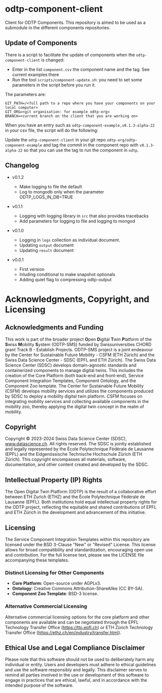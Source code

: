 # odtp-component-client

Client for ODTP Components. This repository is aimed to be used as a submodule in the different components repositories. 

## Update of Components

There is a script to facilitate the update of components when the `odtp-component-client` is changed: 

- Enter in the list `component.csv` the component name and the tag. See current examples there
- Run the tool `scripts/component-update.sh`: you need to set some parameters in the script before you run it.

The parameters are: 

```
GIT_PATH=/<full path to a repo where you have your components on your local computer>
GIT_ORG=<git organisation: for example odtp-org>
BRANCH=<current branch on the client that you are working on>
```

When you have an entry such as `odtp-component-example,v0.1.3-alpha-22` in your csv file, the script 
will do the following:

Update the `odtp-component-client` in your git repo `odtp-org/odtp-component-example` and tag the commit 
in the component repo with `v0.1.3-alpha-22` so that you can use the tag to run the component in `odtp`.

## Changelog

- v0.1.2
    - Make logging to file the default
    - Log to mongodb only when the parameter ODTP_LOGS_IN_DB=TRUE

- v0.1.1
    - Logging with logging library in `src` that also provides tracebacks
    - Add parameters for logging to file and logging to mongod

- v0.1.0
    - Logging in `logs` collection as individual document. 
    - Updating `output` document
    - Updating `result` document

- v0.0.1
    - First version
    - Inluding conditional to make snapshot optionals
    - Adding quiet flag to compressing odtp-output

# Acknowledgments, Copyright, and Licensing
## Acknowledgments and Funding
This work is part of the broader project **O**pen **D**igital **T**win **P**latform of the **S**wiss **M**obility **S**ystem (ODTP-SMS) funded by Swissuniversities CHORD grant Track B - Establish Projects. ODTP-SMS project is a joint endeavour by the Center for Sustainable Future Mobility - CSFM (ETH Zürich) and the Swiss Data Science Center - SDSC (EPFL and ETH Zürich). 
The Swiss Data Science Center (SDSC) develops domain-agnostic standards and containerized components to manage digital twins. This includes the creation of the Core Platform (both back-end and front-end), Service Component Integration Templates, Component Ontology, and the Component Zoo template. 
The Center for Sustainable Future Mobility (CSFM) develops mobility services and utilizes the components produced by SDSC to deploy a mobility digital twin platform. CSFM focuses on integrating mobility services and collecting available components in the mobility zoo, thereby applying the digital twin concept in the realm of mobility.
 
## Copyright
Copyright © 2023-2024 Swiss Data Science Center (SDSC), www.datascience.ch. All rights reserved.
The SDSC is jointly established and legally represented by the École Polytechnique Fédérale de Lausanne (EPFL) and the Eidgenössische Technische Hochschule Zürich (ETH Zürich). This copyright encompasses all materials, software, documentation, and other content created and developed by the SDSC.

## Intellectual Property (IP) Rights
The Open Digital Twin Platform (ODTP) is the result of a collaborative effort between ETH Zurich (ETHZ) and the École Polytechnique Fédérale de Lausanne (EPFL). Both institutions hold equal intellectual property rights for the ODTP project, reflecting the equitable and shared contributions of EPFL and ETH Zürich in the development and advancement of this initiative.  
 
## Licensing
The Service Component Integration Templates within this repository are licensed under the BSD 3-Clause "New" or "Revised" License. This license allows for broad compatibility and standardization, encouraging open use and contribution. For the full license text, please see the LICENSE file accompanying these templates.

### Distinct Licensing for Other Components
- **Core Platform**: Open-source under AGPLv3.
- **Ontology**: Creative Commons Attribution-ShareAlike (CC BY-SA).
- **Component Zoo Template**: BSD-3 license.

### Alternative Commercial Licensing
Alternative commercial licensing options for the core platform and other components are available and can be negotiated through the EPFL Technology Transfer Office (https://tto.epfl.ch) or ETH Zürich Technology Transfer Office (https://ethz.ch/en/industry/transfer.html).

## Ethical Use and Legal Compliance Disclaimer
Please note that this software should not be used to deliberately harm any individual or entity. Users and developers must adhere to ethical guidelines and use the software responsibly and legally. This disclaimer serves to remind all parties involved in the use or development of this software to engage in practices that are ethical, lawful, and in accordance with the intended purpose of the software.